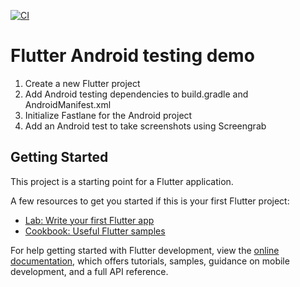 [![CI](https://github.com/charneykaye/flutter_android_testing_demo/actions/workflows/ci.yaml/badge.svg)](https://github.com/charneykaye/flutter_android_testing_demo/actions/workflows/ci.yaml)

# Flutter Android testing demo

1. Create a new Flutter project
2. Add Android testing dependencies to build.gradle and AndroidManifest.xml
3. Initialize Fastlane for the Android project
4. Add an Android test to take screenshots using Screengrab

## Getting Started

This project is a starting point for a Flutter application.

A few resources to get you started if this is your first Flutter project:

- [Lab: Write your first Flutter app](https://docs.flutter.dev/get-started/codelab)
- [Cookbook: Useful Flutter samples](https://docs.flutter.dev/cookbook)

For help getting started with Flutter development, view the
[online documentation](https://docs.flutter.dev/), which offers tutorials,
samples, guidance on mobile development, and a full API reference.
